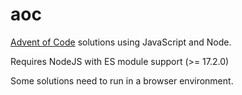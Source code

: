 # aoc

[Advent of Code](https://adventofcode.com/) solutions using JavaScript and Node.

Requires NodeJS with ES module support (>= 17.2.0)

Some solutions need to run in a browser environment.
